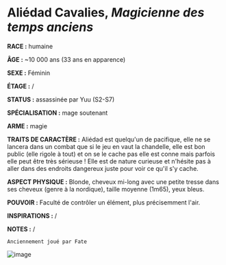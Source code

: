 # Aliédad Cavalies, *Magicienne des temps anciens*

**RACE :** humaine

**ÂGE :** ~10 000 ans (33 ans en apparence)

**SEXE :** Féminin

**ÉTAGE :** /

**STATUS :** assassinée par Yuu (S2-S7)

**SPÉCIALISATION :** mage soutenant

**ARME :** magie

**TRAITS DE CARACTÈRE :** Aliédad est quelqu'un de pacifique, elle ne se lancera dans un combat que si le jeu en vaut la chandelle, elle est bon public (elle rigole à tout) et on se le cache pas elle est conne mais parfois elle peut être très sérieuse ! Elle est de nature curieuse et n'hésite pas à aller dans des endroits dangereux juste pour voir ce qu'il s'y cache.

**ASPECT PHYSIQUE :** Blonde, cheveux mi-long avec une petite tresse dans ses cheveux (genre à la nordique), taille moyenne (1m65), yeux bleus.

**POUVOIR :** Faculté de contrôler un élément, plus précisemment l'air.

**INSPIRATIONS :** /

**NOTES :** /

`Anciennement joué par Fate`

![image](https://share.alkanife.fr/enyxia_characters/full/aliedad.png)